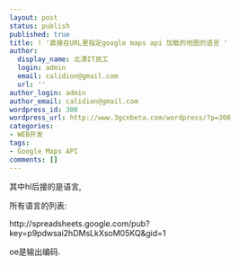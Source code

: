 ```yaml
---
layout: post
status: publish
published: true
title: ! '直接在URL里指定google maps api 加载的地图的语言 '
author:
  display_name: 北漂IT民工
  login: admin
  email: calidion@gmail.com
  url: ''
author_login: admin
author_email: calidion@gmail.com
wordpress_id: 308
wordpress_url: http://www.3gcnbeta.com/wordpress/?p=308
categories:
- WEB开发
tags:
- Google Maps API
comments: []
---
```

<div id="_mcePaste"><script src="http://maps.google.com/maps?file=api&amp;amp;v=2&amp;amp;key=$mapapikey&amp;amp;oe=gbk&amp;amp;hl=zh-CN"></script></div></p>
<div id="_mcePaste">其中hl后接的是语言,</div></p>
<div id="_mcePaste">所有语言的列表:</div></p>
<div id="_mcePaste">http://spreadsheets.google.com/pub?key=p9pdwsai2hDMsLkXsoM05KQ&amp;gid=1</div></p>
<div id="_mcePaste">oe是输出编码.</div></p>
